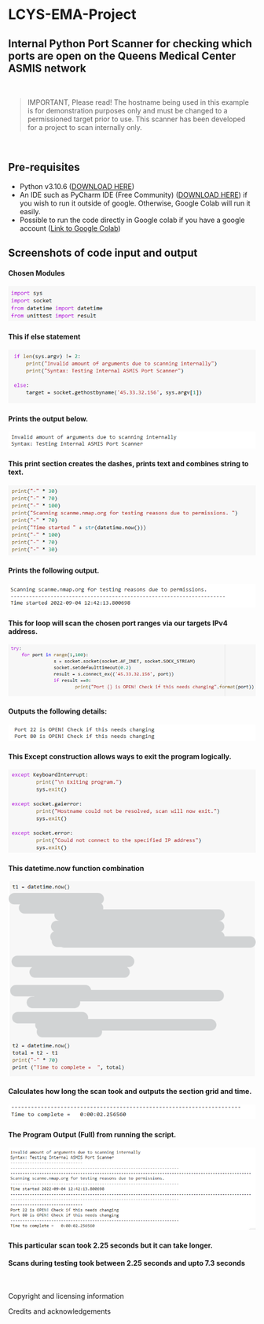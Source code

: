 # LCYS-EMA-Project
## Internal Python Port Scanner for checking which ports are open on the Queens Medical Center ASMIS network

<br/>

> IMPORTANT, Please read! The hostname being used in this example is for demonstration purposes only and must be changed to a permissioned target prior to use. This scanner has been developed for a project to scan internally only. 

<br/>


## Pre-requisites
* Python v3.10.6 ([DOWNLOAD HERE](https://www.python.org/downloads/))
* An IDE such as PyCharm IDE (Free Community) ([DOWNLOAD HERE](https://www.jetbrains.com/pycharm/)) if you wish to run it outside of google. Otherwise, Google Colab will run it easily.
* Possible to run the code directly in Google colab if you have a google account ([Link to Google Colab](https://colab.research.google.com/notebook))


## Screenshots of code input and output

#### Chosen Modules

![](https://github.com/Jhines2022/LCYS-EMA-Project/blob/main/Folder%20of%20Scanner%20images/importSection.png)

#### This if else statement

![](https://github.com/Jhines2022/LCYS-EMA-Project/blob/main/Folder%20of%20Scanner%20images/ifLen.png)

#### Prints the output below.

![](https://github.com/Jhines2022/LCYS-EMA-Project/blob/main/Folder%20of%20Scanner%20images/invalidSyntaxOutput.png)

#### This print section creates the dashes, prints text and combines string to text.

![](https://github.com/Jhines2022/LCYS-EMA-Project/blob/main/Folder%20of%20Scanner%20images/printSection.png)

#### Prints the following output.

![](https://github.com/Jhines2022/LCYS-EMA-Project/blob/main/Folder%20of%20Scanner%20images/scanningTimeStartedOutput.png)

#### This for loop will scan the chosen port ranges via our targets IPv4 address.

![](https://github.com/Jhines2022/LCYS-EMA-Project/blob/main/Folder%20of%20Scanner%20images/tryForPort.png)

#### Outputs the following details:

![](https://github.com/Jhines2022/LCYS-EMA-Project/blob/main/Folder%20of%20Scanner%20images/portOpenReturnOutput.png)

#### This Except construction allows ways to exit the program logically.

![](https://github.com/Jhines2022/LCYS-EMA-Project/blob/main/Folder%20of%20Scanner%20images/except.png)

#### This datetime.now function combination

![](https://github.com/Jhines2022/LCYS-EMA-Project/blob/main/Folder%20of%20Scanner%20images/bettert1t2print.png)

#### Calculates how long the scan took and outputs the section grid and time.

![](https://github.com/Jhines2022/LCYS-EMA-Project/blob/main/Folder%20of%20Scanner%20images/TimeToCompleteOutput.png)

#### The Program Output (Full) from running the script.

![](https://github.com/Jhines2022/LCYS-EMA-Project/blob/main/Folder%20of%20Scanner%20images/OUTPUTfull.png)

#### This particular scan took 2.25 seconds but it can take longer.
#### Scans during testing took between 2.25 seconds and upto 7.3 seconds 

![]()

Copyright and licensing information

Credits and acknowledgements

